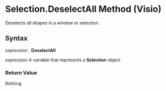 
# Selection.DeselectAll Method (Visio)

Deselects all shapes in a window or selection.


## Syntax

 _expression_ . **DeselectAll**

 _expression_ A variable that represents a **Selection** object.


### Return Value

Nothing

